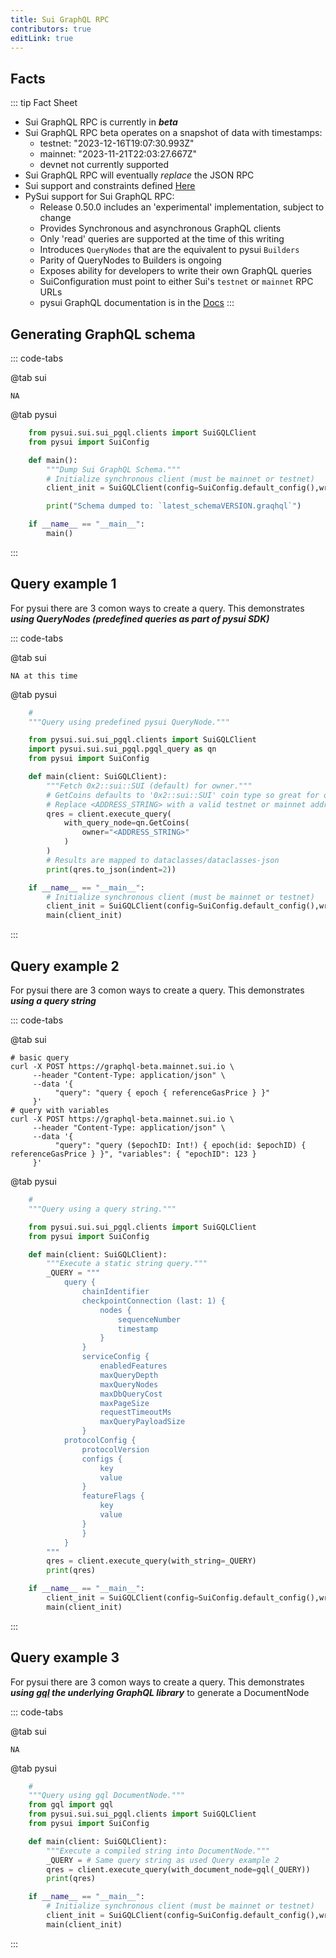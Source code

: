 ```yaml
---
title: Sui GraphQL RPC
contributors: true
editLink: true
---
```


## Facts

::: tip Fact Sheet

- Sui GraphQL RPC is currently in **_beta_**
- Sui GraphQL RPC beta operates on a snapshot of data with timestamps:
  - testnet: "2023-12-16T19:07:30.993Z"
  - mainnet: "2023-11-21T22:03:27.667Z"
  - devnet not currently supported
- Sui GraphQL RPC will eventually _replace_ the JSON RPC
- Sui support and constraints defined [Here](https://docs.sui.io/references/sui-api/beta-graph-ql#using-sui-graphql-rpc)
- PySui support for Sui GraphQL RPC:
    - Release 0.50.0 includes an 'experimental' implementation, subject to change
    - Provides Synchronous and asynchronous GraphQL clients
    - Only 'read' queries are supported at the time of this writing
    - Introduces `QueryNodes` that are the equivalent to pysui `Builders`
    - Parity of QueryNodes to Builders is ongoing
    - Exposes ability for developers to write their own GraphQL queries
    - SuiConfiguration must point to either Sui's `testnet` or `mainnet` RPC URLs
    - pysui GraphQL documentation is in the [Docs](https://pysui.readthedocs.io/en/latest/graphql.html)
:::

## Generating GraphQL schema

::: code-tabs

@tab sui

```shell
NA
```

@tab pysui

```python
    from pysui.sui.sui_pgql.clients import SuiGQLClient
    from pysui import SuiConfig

    def main():
        """Dump Sui GraphQL Schema."""
        # Initialize synchronous client (must be mainnet or testnet)
        client_init = SuiGQLClient(config=SuiConfig.default_config(),write_schema=True)

        print("Schema dumped to: `latest_schemaVERSION.graqhql`")

    if __name__ == "__main__":
        main()

```
:::

## Query example 1

For pysui there are 3 comon ways to create a query. This demonstrates **_using QueryNodes (predefined queries as part of pysui SDK)_**

::: code-tabs

@tab sui

```shell
NA at this time
```

@tab pysui

```python
    #
    """Query using predefined pysui QueryNode."""

    from pysui.sui.sui_pgql.clients import SuiGQLClient
    import pysui.sui.sui_pgql.pgql_query as qn
    from pysui import SuiConfig

    def main(client: SuiGQLClient):
        """Fetch 0x2::sui::SUI (default) for owner."""
        # GetCoins defaults to '0x2::sui::SUI' coin type so great for owners gas listing
        # Replace <ADDRESS_STRING> with a valid testnet or mainnet address
        qres = client.execute_query(
            with_query_node=qn.GetCoins(
                owner="<ADDRESS_STRING>"
            )
        )
        # Results are mapped to dataclasses/dataclasses-json
        print(qres.to_json(indent=2))

    if __name__ == "__main__":
        # Initialize synchronous client (must be mainnet or testnet)
        client_init = SuiGQLClient(config=SuiConfig.default_config(),write_schema=False)
        main(client_init)
```
:::

## Query example 2

For pysui there are 3 comon ways to create a query. This demonstrates **_using a query string_**

::: code-tabs

@tab sui

```shell
# basic query
curl -X POST https://graphql-beta.mainnet.sui.io \
     --header "Content-Type: application/json" \
     --data '{
          "query": "query { epoch { referenceGasPrice } }"
     }'
# query with variables
curl -X POST https://graphql-beta.mainnet.sui.io \
     --header "Content-Type: application/json" \
     --data '{
          "query": "query ($epochID: Int!) { epoch(id: $epochID) { referenceGasPrice } }", "variables": { "epochID": 123 }
     }'
```

@tab pysui

```python
    #
    """Query using a query string."""

    from pysui.sui.sui_pgql.clients import SuiGQLClient
    from pysui import SuiConfig

    def main(client: SuiGQLClient):
        """Execute a static string query."""
        _QUERY = """
            query {
                chainIdentifier
                checkpointConnection (last: 1) {
                    nodes {
                        sequenceNumber
                        timestamp
                    }
                }
                serviceConfig {
                    enabledFeatures
                    maxQueryDepth
                    maxQueryNodes
                    maxDbQueryCost
                    maxPageSize
                    requestTimeoutMs
                    maxQueryPayloadSize
                }
            protocolConfig {
                protocolVersion
                configs {
                    key
                    value
                }
                featureFlags {
                    key
                    value
                }
                }
            }
        """
        qres = client.execute_query(with_string=_QUERY)
        print(qres)

    if __name__ == "__main__":
        client_init = SuiGQLClient(config=SuiConfig.default_config(),write_schema=False)
        main(client_init)

```
:::

## Query example 3

For pysui there are 3 comon ways to create a query. This demonstrates **_using [gql](https://github.com/graphql-python/gql) the underlying GraphQL library_** to generate a DocumentNode

::: code-tabs

@tab sui

```shell
NA
```

@tab pysui

```python
    #
    """Query using gql DocumentNode."""
    from gql import gql
    from pysui.sui.sui_pgql.clients import SuiGQLClient
    from pysui import SuiConfig

    def main(client: SuiGQLClient):
        """Execute a compiled string into DocumentNode."""
        _QUERY = # Same query string as used Query example 2
        qres = client.execute_query(with_document_node=gql(_QUERY))
        print(qres)

    if __name__ == "__main__":
        # Initialize synchronous client (must be mainnet or testnet)
        client_init = SuiGQLClient(config=SuiConfig.default_config(),write_schema=False)
        main(client_init)

```
:::
